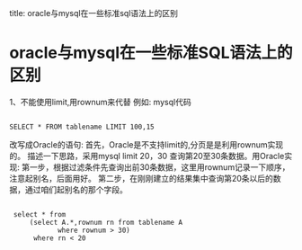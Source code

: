 title: oracle与mysql在一些标准sql语法上的区别 

#  oracle与mysql在一些标准SQL语法上的区别 
1、不能使用limit,用rownum来代替
例如:
mysql代码
```

SELECT * FROM tablename LIMIT 100,15

```
改写成Oracle的语句:
首先，Oracle是不支持limit的,分页是是利用rownum实现的。
描述一下思路，采用mysql limit 20，30 查询第20至30条数据。用Oracle实现:
第一步，根据过滤条件先查询出前30条数据，这里用rownum记录一下顺序，注意起别名，后面用好。
第二步，在刚刚建立的结果集中查询第20条以后的数据，通过咱们起别名的那个字段。
```

 select * from 
     (select A.*,rownum rn from tablename A 
            where rownum > 30)
      where rn < 20

```